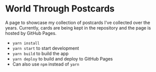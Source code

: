 # World Through Postcards

A page to showcase my collection of postcards I've collected over the years.
Currently, cards are being kept in the repository and the page is hosted by GitHub Pages.

- `yarn install`
- `yarn start` to start development
- `yarn build` to build the app
- `yarn deploy` to build and deploy to GitHub Pages
- Can also use `npm` instead of `yarn`

